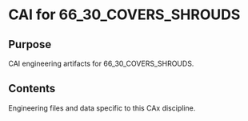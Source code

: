# CAI for 66_30_COVERS_SHROUDS

## Purpose
CAI engineering artifacts for 66_30_COVERS_SHROUDS.

## Contents
Engineering files and data specific to this CAx discipline.
